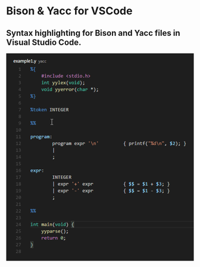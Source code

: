 # Bison & Yacc for VSCode
## Syntax highlighting for Bison and Yacc files in Visual Studio Code.

![Screenshot](resources/screen_0.png)
